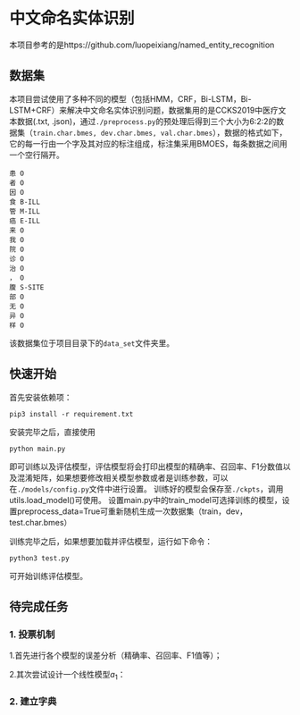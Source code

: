# 中文命名实体识别



本项目参考的是https://github.com/luopeixiang/named_entity_recognition

## 数据集

本项目尝试使用了多种不同的模型（包括HMM，CRF，Bi-LSTM，Bi-LSTM+CRF）来解决中文命名实体识别问题，数据集用的是CCKS2019中医疗文本数据(.txt, .json)，通过`./preprocess.py`的预处理后得到三个大小为6:2:2的数据集（`train.char.bmes, dev.char.bmes, val.char.bmes`），数据的格式如下，它的每一行由一个字及其对应的标注组成，标注集采用BMOES，每条数据之间用一个空行隔开。

```
患 O
者 O
因 O
食 B-ILL
管 M-ILL
癌 E-ILL
来 O
我 O
院 O
诊 O
治 O
， O
腹 S-SITE
部 O
无 O
异 O
样 O
```

该数据集位于项目目录下的`data_set`文件夹里。

## 快速开始

首先安装依赖项：
```
pip3 install -r requirement.txt
```
安装完毕之后，直接使用
```
python main.py
```
即可训练以及评估模型，评估模型将会打印出模型的精确率、召回率、F1分数值以及混淆矩阵，如果想要修改相关模型参数或者是训练参数，可以在`./models/config.py`文件中进行设置。
训练好的模型会保存至`./ckpts`，调用utils.load_model()可使用。
设置main.py中的train_model可选择训练的模型，设置preprocess_data=True可重新随机生成一次数据集（train，dev，test.char.bmes）

训练完毕之后，如果想要加载并评估模型，运行如下命令：

```shell
python3 test.py
```


可开始训练评估模型。


## 待完成任务
### 1. 投票机制
1.首先进行各个模型的误差分析（精确率、召回率、F1值等）；

2.其次尝试设计一个线性模型$a_1$：


### 2. 建立字典















